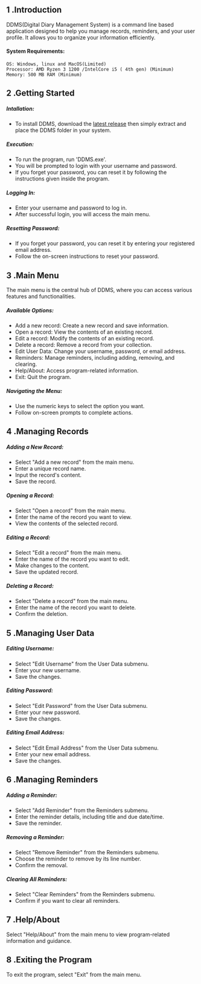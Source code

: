 ## 1 .Introduction

DDMS(Digital Diary Management System) is a command line based application designed to help you manage records, reminders, and your user profile. It allows you to organize your information efficiently.

#### System Requirements:

```
OS: Windows, linux and MacOS(Limited)
Processor: AMD Ryzen 3 1200 /IntelCore i5 ( 4th gen) (Minimum)
Memory: 500 MB RAM (Minimum)
```

## 2 .Getting Started

##### Intallation:

- To install DDMS, download the [latest release](https://github.com/Nischall01/DDMS/releases/latest) then simply extract and place the DDMS folder in your system.

##### Execution:

- To run the program, run 'DDMS.exe'.
- You will be prompted to login with your username and password.
- If you forget your password, you can reset it by following the instructions given inside the program.

##### Logging In:

- Enter your username and password to log in.
- After successful login, you will access the main menu.

##### Resetting Password:

- If you forget your password, you can reset it by entering your registered email address.
- Follow the on-screen instructions to reset your password.

## 3 .Main Menu

The main menu is the central hub of DDMS, where you can access various features and functionalities.

##### Available Options:

- Add a new record: Create a new record and save information.
- Open a record: View the contents of an existing record.
- Edit a record: Modify the contents of an existing record.
- Delete a record: Remove a record from your collection.
- Edit User Data: Change your username, password, or email address.
- Reminders: Manage reminders, including adding, removing, and clearing.
- Help/About: Access program-related information.
- Exit: Quit the program.

##### Navigating the Menu:

* Use the numeric keys to select the option you want.
* Follow on-screen prompts to complete actions.

## 4 .Managing Records

##### Adding a New Record:

* Select "Add a new record" from the main menu.
* Enter a unique record name.
* Input the record's content.
* Save the record.

##### Opening a Record:

* Select "Open a record" from the main menu.
* Enter the name of the record you want to view.
* View the contents of the selected record.

##### Editing a Record:

* Select "Edit a record" from the main menu.
* Enter the name of the record you want to edit.
* Make changes to the content.
* Save the updated record.

##### Deleting a Record:

* Select "Delete a record" from the main menu.
* Enter the name of the record you want to delete.
* Confirm the deletion.

## 5 .Managing User Data

##### Editing Username:

* Select "Edit Username" from the User Data submenu.
* Enter your new username.
* Save the changes.

##### Editing Password:

* Select "Edit Password" from the User Data submenu.
* Enter your new password.
* Save the changes.

##### Editing Email Address:

* Select "Edit Email Address" from the User Data submenu.
* Enter your new email address.
* Save the changes.

## 6 .Managing Reminders

##### Adding a Reminder:

* Select "Add Reminder" from the Reminders submenu.
* Enter the reminder details, including title and due date/time.
* Save the reminder.

##### Removing a Reminder:

* Select "Remove Reminder" from the Reminders submenu.
* Choose the reminder to remove by its line number.
* Confirm the removal.

##### Clearing All Reminders:

* Select "Clear Reminders" from the Reminders submenu.
* Confirm if you want to clear all reminders.

## 7 .Help/About

Select "Help/About" from the main menu to view program-related information and guidance.

## 8 .Exiting the Program

To exit the program, select "Exit" from the main menu.


